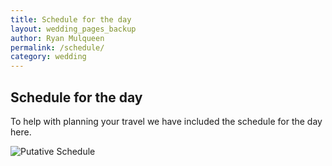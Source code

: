 ```yaml
---
title: Schedule for the day
layout: wedding_pages_backup
author: Ryan Mulqueen
permalink: /schedule/
category: wedding
---
```


## Schedule for the day

To help with planning your travel we have included the schedule for the day here. 



<img src="/wedding/wedding_assets/schedule.png" alt="Putative Schedule">

